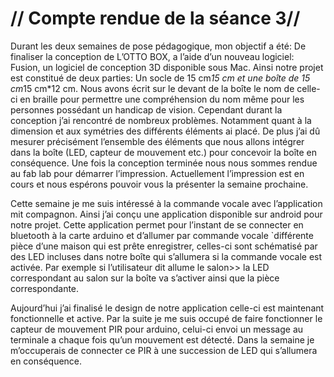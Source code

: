 # // Compte rendue de la séance 3//

Durant les deux semaines de pose pédagogique, mon objectif a été:
De finaliser la conception de L’OTTO BOX, a l’aide d’un nouveau logiciel: 
Fusion, un logiciel de conception 3D disponible sous Mac. 
Ainsi notre projet est constitué de deux parties: 
Un socle de 15 cm*15 cm et une boîte de 15 cm*15 cm*12 cm. 
Nous avons écrit sur le devant de la boîte le nom de celle-ci en braille pour permettre une compréhension du nom même pour les
personnes possédant un handicap de vision. 
Cependant durant la conception j’ai rencontré de nombreux problèmes.
Notamment quant à la dimension et aux symétries des différents éléments ai placé. 
De plus j’ai dû mesurer précisément l’ensemble des éléments que nous allons intégrer dans la boîte 
(LED, capteur de mouvement etc.) pour concevoir la boîte en conséquence. 
Une fois la conception terminée nous nous sommes rendue au fab lab pour démarrer l’impression. 
Actuellement l’impression est en cours et nous espérons pouvoir vous la présenter la semaine prochaine.

Cette semaine je me suis intéressé à la commande vocale avec l’application mit compagnon. 
Ainsi j’ai conçu une application disponible sur android pour notre projet. 
Cette application permet pour l’instant de se connecter en bluetooth à la carte arduino et d’allumer par commande vocale 
`différente pièce d’une maison qui est prête enregistrer, celles-ci sont schématisé par des LED incluses dans notre boîte 
qui s’allumera si la commande vocale est activée. Par exemple si l’utilisateur dit allume le salon>> la LED correspondant 
au salon sur la boîte va s’activer ainsi que la pièce correspondante.

Aujourd’hui j’ai finalisé le design de notre application celle-ci est maintenant fonctionnelle et active.
Par la suite je me suis occupé de faire fonctionner le capteur de mouvement PIR pour arduino, 
celui-ci envoi un message au terminale a chaque fois qu’un mouvement est détecté. 
Dans la semaine je m’occuperais de connecter ce PIR à une succession de LED qui s’allumera en conséquence.
